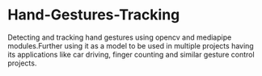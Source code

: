 # Hand-Gestures-Tracking
Detecting and tracking hand gestures using opencv and mediapipe modules.Further using it as a model to be used in multiple projects having its applications like car driving, finger counting and similar gesture control projects. 
